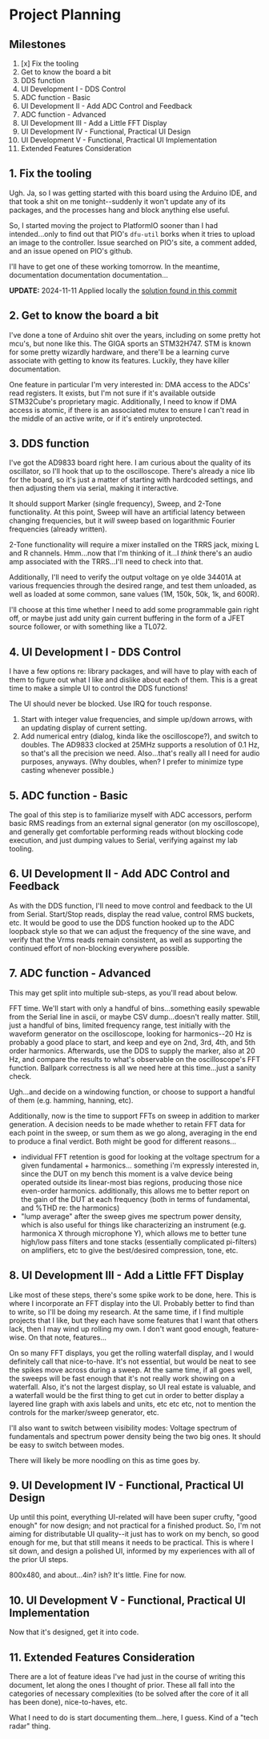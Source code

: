 # Project Planning

## Milestones

1. [x] Fix the tooling
2. Get to know the board a bit
3. DDS function
4. UI Development I - DDS Control
5. ADC function - Basic
6. UI Development II - Add ADC Control and Feedback
7. ADC function - Advanced
8. UI Development III - Add a Little FFT Display
9. UI Development IV - Functional, Practical UI Design
10. UI Development V - Functional, Practical UI Implementation
11. Extended Features Consideration

## 1. Fix the tooling

Ugh. Ja, so I was getting started with this board using the Arduino IDE, and that took a shit on me 
tonight--suddenly it won't update any of its packages, and the processes hang and block anything else useful.

So, I started moving the project to PlatformIO sooner than I had intended...only to find out that PIO's `dfu-util` 
borks when it tries to upload an image to the controller. Issue searched on PIO's site, a comment added, and an 
issue opened on PIO's github.

I'll have to get one of these working tomorrow. In the meantime, documentation documentation documentation...

**UPDATE:** 2024-11-11 Applied locally the [solution found in this commit](https://github.com/platformio/platform-ststm32/commit/62a48b6c8cd1a4a9fa79a808c7a6cdfbf728cd84)

## 2. Get to know the board a bit

I've done a tone of Arduino shit over the years, including on some pretty hot mcu's, but none like this. The GIGA 
sports an STM32H747. STM is known for some pretty wizardly hardware, and there'll be a learning curve associate with 
getting to know its features. Luckily, they have killer documentation.

One feature in particular I'm very interested in: DMA access to the ADCs' read registers. It exists, but I'm not 
sure if it's available outside STM32Cube's proprietary magic. Additionally, I need to know if DMA access is atomic, 
if there is an associated mutex to ensure I can't read in the middle of an active write, or if it's entirely 
unprotected.

## 3. DDS function

I've got the AD9833 board right here. I am curious about the quality of its oscillator, so I'll hook that up to the 
oscilloscope. There's already a nice lib for the board, so it's just a matter of starting with hardcoded settings, 
and then adjusting them via serial, making it interactive.

It should support Marker (single frequency), Sweep, and 2-Tone functionality. At this point, Sweep will have an 
artificial latency between changing frequencies, but it _will_ sweep based on logarithmic Fourier frequencies 
(already written).

2-Tone functionality will require a mixer installed on the TRRS jack, mixing L and R channels. Hmm...now that I'm 
thinking of it...I _think_ there's an audio amp associated with the TRRS...I'll need to check into that.

Additionally, I'll need to verify the output voltage on ye olde 34401A at various frequencies through the desired 
range, and test them unloaded, as well as loaded at some common, sane values (1M, 150k, 50k, 1k, and 600R).

I'll choose at this time whether I need to add some programmable gain right off, or maybe just add unity gain 
current buffering in the form of a JFET source follower, or with something like a TL072.

## 4. UI Development I - DDS Control

I have a few options re: library packages, and will have to play with each of them to figure out what I like and 
dislike about each of them. This is a great time to make a simple UI to control the DDS functions!

The UI should never be blocked. Use IRQ for touch response.

1. Start with integer value frequencies, and simple up/down arrows, with an updating display of current setting.
2. Add numerical entry (dialog, kinda like the oscilloscope?), and switch to doubles. The AD9833 clocked at 25MHz 
   supports a resolution of 0.1 Hz, so that's all the precision we need. Also...that's really all I need for audio 
   purposes, anyways. (Why doubles, when? I prefer to minimize type casting whenever possible.)

## 5. ADC function - Basic

The goal of this step is to familiarize myself with ADC accessors, perform basic RMS readings from an external 
signal generator (on my oscilloscope), and generally get comfortable performing reads without blocking code 
execution, and just dumping values to Serial, verifying against my lab tooling.

## 6. UI Development II - Add ADC Control and Feedback

As with the DDS function, I'll need to move control and feedback to the UI from Serial. Start/Stop reads, display 
the read value, control RMS buckets, etc. It would be good to use the DDS function hooked up to the ADC loopback 
style so that we can adjust the frequency of the sine wave, and verify that the Vrms reads remain consistent, as 
well as supporting the continued effort of non-blocking everywhere possible.

## 7. ADC function - Advanced

This may get split into multiple sub-steps, as you'll read about below.

FFT time. We'll start with only a handful of bins...something easily spewable from the Serial line in ascii, or 
maybe CSV dump...doesn't really matter. Still, just a handful of bins, limited frequency range, test initially with 
the waveform generator on the oscilloscope, looking for harmonics--20 Hz is probably a good place to start, and keep 
and eye on 2nd, 3rd, 4th, and 5th order harmonics. Afterwards, use the DDS to supply the marker, also at 20 Hz, and 
compare the results to what's observable on the oscilloscope's FFT function. Ballpark correctness is all we need 
here at this time...just a sanity check.

Ugh...and decide on a windowing function, or choose to support a handful of them (e.g. hamming, hanning, etc).

Additionally, now is the time to support FFTs on sweep in addition to marker generation. A decision needs to be made 
whether to retain FFT data for each point in the sweep, or sum them as we go along, averaging in the end to produce 
a final verdict. Both might be good for different reasons...

- individual FFT retention is good for looking at the voltage spectrum for a given fundamental + harmonics...
  something i'm expressly interested in, since the DUT on my bench this moment is a valve device being operated 
  outside its linear-most bias regions, producing those nice even-order harmonics. additionally, this allows me to 
  better report on the gain of the DUT at each frequency (both in terms of fundamental, and %THD re: the harmonics)
- "lump average" after the sweep gives me spectrum power density, which is also useful for things like 
  characterizing an instrument (e.g. harmonica X through microphone Y), which allows me to better tune high/low pass 
  filters and tone stacks (essentially complicated pi-filters) on amplifiers, etc to give the best/desired compression, 
  tone, etc.

## 8. UI Development III - Add a Little FFT Display

Like most of these steps, there's some spike work to be done, here. This is where I incorporate an FFT display into 
the UI. Probably better to find than to write, so I'll be doing my research. At the same time, if I find multiple 
projects that I like, but they each have some features that I want that others lack, then I may wind up rolling my 
own. I don't want good enough, feature-wise. On that note, features...

On so many FFT displays, you get the rolling waterfall display, and I would definitely call that nice-to-have. It's 
not essential, but would be neat to see the spikes move across during a sweep. At the same time, if all goes well, 
the sweeps will be fast enough that it's not really work showing on a waterfall. Also, it's not the largest display, 
so UI real estate is valuable, and a waterfall would be the first thing to get cut in order to better display a 
layered line graph with axis labels and units, etc etc etc, not to mention the controls for the marker/sweep 
generator, etc.

I'll also want to switch between visibility modes: Voltage spectrum of fundamentals and spectrum power density being 
the two big ones. It should be easy to switch between modes.

There will likely be more noodling on this as time goes by.

## 9. UI Development IV - Functional, Practical UI Design

Up until this point, everything UI-related will have been super crufty, "good enough" for now design; and not 
practical for a finished product. So, I'm not aiming for distributable UI quality--it just has to work on my bench, 
so good enough for me, but that still means it needs to be practical. This is where I sit down, and design a 
polished UI, informed by my experiences with all of the prior UI steps.

800x480, and about...4in? ish? It's little. Fine for now.

## 10. UI Development V - Functional, Practical UI Implementation

Now that it's designed, get it into code.

## 11. Extended Features Consideration

There are a lot of feature ideas I've had just in the course of writing this document, let along the ones I thought 
of prior. These all fall into the categories of necessary complexities (to be solved after the core of it all has 
been done), nice-to-haves, etc.

What I need to do is start documenting them...here, I guess. Kind of a "tech radar" thing.
